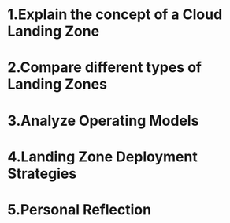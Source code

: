 # 1.Explain the concept of a Cloud Landing Zone
# 2.Compare different types of Landing Zones
# 3.Analyze Operating Models
# 4.Landing Zone Deployment Strategies
# 5.Personal Reflection
